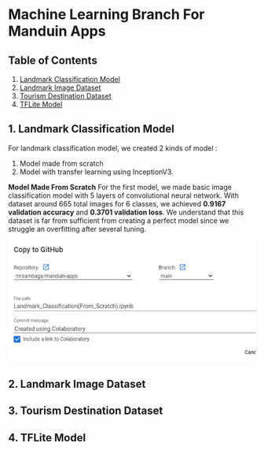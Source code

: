 # Machine Learning Branch For Manduin Apps

## Table of Contents

1. [Landmark Classification Model](https://github.com/LouisBay/manduin-apps/tree/machine-learning/Landmark_Recognition_Notebook)
2. [Landmark Image Dataset](https://github.com/mrsambaga/Bangkit-Capstone-Dataset)
3. [Tourism Destination Dataset](https://www.kaggle.com/datasets/aprabowo/indonesia-tourism-destination)
4. [TFLite Model](https://drive.google.com/drive/folders/1jzKucwzypVAmtW5rCzH4nj8Bdu1IsWSZ?usp=sharing)

## 1. Landmark Classification Model

For landmark classification model, we created 2 kinds of model :
1. Model made from scratch
2. Model with transfer learning using InceptionV3.

**Model Made From Scratch**
For the first model, we made basic image classification model with 5 layers of convolutional neural network. With dataset around 665 total images for 6 classes, we achieved **0.9167 validation accuracy** and **0.3701 validation loss**. We understand that this dataset is far from sufficient from creating a perfect model since we struggle an overfitting after several tuning.

![image](Contents/Model1_Val_Acc.JPG)



## 2. Landmark Image Dataset

## 3. Tourism Destination Dataset

## 4. TFLite Model


